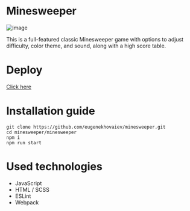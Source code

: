 # Minesweeper
![image](https://github.com/eugenekhovaiev/minesweeper/assets/108813884/2343a681-afc3-421f-b3c0-07989d32da62)

This is a full-featured classic Minesweeper game with options to adjust difficulty, color theme, and sound, along with a high score table.

# Deploy
[Click here](https://khovaiev-minesweeper.netlify.app/)

# Installation guide
```
git clone https://github.com/eugenekhovaiev/minesweeper.git
cd minesweeper/minesweeper
npm i
npm run start
```

# Used technologies
- JavaScript
- HTML / SCSS
- ESLint
- Webpack
